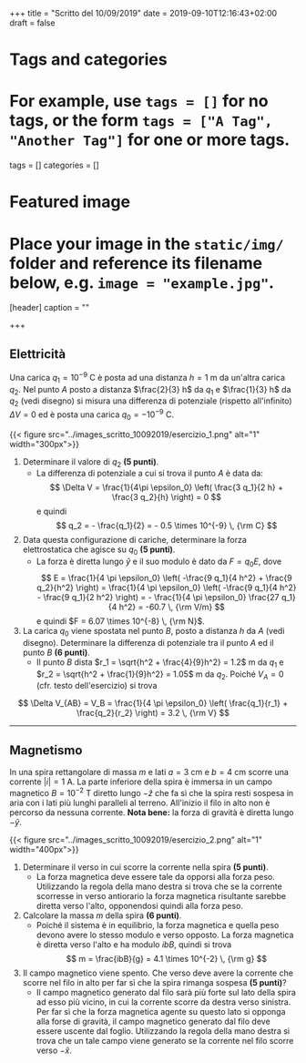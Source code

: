 +++
title = "Scritto del 10/09/2019"
date = 2019-09-10T12:16:43+02:00
draft = false

# Tags and categories
# For example, use `tags = []` for no tags, or the form `tags = ["A Tag", "Another Tag"]` for one or more tags.
tags = []
categories = []

# Featured image
# Place your image in the `static/img/` folder and reference its filename below, e.g. `image = "example.jpg"`.
[header]
caption = ""

+++

## Elettricità

Una carica $q_1 = 10^{-9}$ C è posta ad una distanza $h = 1$ m da un'altra carica $q_2$. Nel punto $A$ posto a distanza $\frac{2}{3} h$ da $q_1$ e $\frac{1}{3} h$ da $q_2$ (vedi disegno) si misura una differenza di potenziale (rispetto all'infinito) $\Delta V = 0$ ed è posta una carica $q_0 = -10^{-9}$ C.

{{< figure src="../images_scritto_10092019/esercizio_1.png" alt="1" width="300px">}}

1. Determinare il valore di $q_2$ **(5 punti)**.
	* La differenza di potenziale a cui si trova il punto $A$ è data da:
$$
\Delta V = \frac{1}{4\pi \epsilon_0} \left( \frac{3 q_1}{2 h} + \frac{3 q_2}{h} \right) = 0
$$
e quindi
$$
q_2 = - \frac{q_1}{2} = - 0.5 \times 10^{-9} \, {\rm C}
$$
2. Data questa configurazione di cariche, determinare la forza elettrostatica che agisce su $q_0$ **(5 punti)**.
	* La forza è diretta lungo $\hat{y}$ e il suo modulo è dato da $F = q_0E$, dove
$$
E = \frac{1}{4 \pi \epsilon_0} \left( -\frac{9 q_1}{4 h^2} + \frac{9 q_2}{h^2} \right) = \frac{1}{4 \pi \epsilon_0} \left( -\frac{9 q_1}{4 h^2} - \frac{9 q_1}{2 h^2} \right) = - \frac{1}{4 \pi \epsilon_0} \frac{27 q_1}{4 h^2} = -60.7 \, {\rm V/m}
$$
e quindi $F = 6.07 \times 10^{-8} \, {\rm N}$.
3. La carica $q_0$ viene spostata nel punto $B$, posto a distanza $h$ da $A$ (vedi disegno). Determinare la differenza di potenziale tra il punto $A$ ed il punto $B$ **(6 punti)**.
	* Il punto $B$ dista $r_1 = \sqrt{h^2 + \frac{4}{9}h^2} = 1.2$ m da $q_1$ e $r_2 = \sqrt{h^2 + \frac{1}{9}h^2} = 1.05$ m da $q_2$. Poiché $V_A = 0$ (cfr. testo dell'esercizio) si trova
	
$$
\Delta V_{AB} = V_B = \frac{1}{4 \pi \epsilon_0} \left( \frac{q_1}{r_1} + \frac{q_2}{r_2} \right) = 3.2 \, {\rm V}
$$

---

## Magnetismo

In una spira rettangolare di massa $m$ e lati $a = 3$ cm e $b = 4$ cm scorre una corrente $|i| = 1$ A. La parte inferiore della spira è immersa in un campo magnetico $B = 10^{-2}$ T diretto lungo $-\hat{z}$ che fa sì che la spira resti sospesa in aria con i lati più lunghi paralleli al terreno. All'inizio il filo in alto non è percorso da nessuna corrente. **Nota bene:** la forza di gravità è diretta lungo $-\hat{y}$.

{{< figure src="../images_scritto_10092019/esercizio_2.png" alt="1" width="400px">}}

1. Determinare il verso in cui scorre la corrente nella spira **(5 punti)**.
	* La forza magnetica deve essere tale da opporsi alla forza peso. Utilizzando la regola della mano destra si trova che se la corrente scorresse in verso antiorario la forza magnetica risultante sarebbe diretta verso l'alto, opponendosi quindi alla forza peso.
2. Calcolare la massa $m$ della spira **(6 punti)**.
	* Poiché il sistema è in equilibrio, la forza magnetica e quella peso devono avere lo stesso modulo e verso opposto. La forza magnetica è diretta verso l'alto e ha modulo $ibB$, quindi si trova
$$
m = \frac{ibB}{g} = 4.1 \times 10^{-2} \, {\rm g}
$$
3. Il campo magnetico viene spento. Che verso deve avere la corrente che scorre nel filo in alto per far sì che la spira rimanga sospesa **(5 punti)**?
	* Il campo magnetico generato dal filo sarà più forte sul lato della spira ad esso più vicino, in cui la corrente scorre da destra verso sinistra. Per far sì che la forza magnetica agente su questo lato si opponga alla forse di gravità, il campo magnetico generato dal filo deve essere uscente dal foglio. Utilizzando la regola della mano destra si trova che un tale campo viene generato se la corrente nel filo scorre verso $-\hat{x}$.
